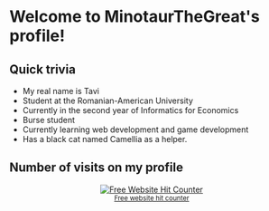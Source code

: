
<h1>Welcome to MinotaurTheGreat's profile!</h1>
<h2>Quick trivia</h2>
<ul>
  <li> My real name is Tavi</li>
  <li>Student at the Romanian-American University</li>
  <li>Currently in the second year of Informatics for Economics</li>
  <li>Burse student</li>
  <li>Currently learning web development and game development</li>
  <li>Has a black cat named Camellia as a helper.</li>
</ul>

<h2 style= "display:flex; align-items:center; " >Number of visits on my profile</h2>
<div align='center'><a href='https://www.free-website-hit-counter.com'><img src='https://www.free-website-hit-counter.com/c.php?d=9&id=159670&s=36' border='0' alt='Free Website Hit Counter'></a><br / ><small><a href='https://www.free-website-hit-counter.com' title="Free Website Hit Counter">Free website hit counter</a></small></div>

<!--
**MinotaurTheGreat/MinotaurTheGreat** is a ✨ _special_ ✨ repository because its `README.md` (this file) appears on your GitHub profile.

Here are some ideas to get you started:

- 🔭 I’m currently working on ...
- 🌱 I’m currently learning ...
- 👯 I’m looking to collaborate on ...
- 🤔 I’m looking for help with ...
- 💬 Ask me about ...
- 📫 How to reach me: ...
- 😄 Pronouns: ...
- ⚡ Fun fact: ...
-->
